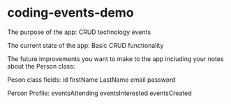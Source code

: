 # coding-events-demo

The purpose of the app:
CRUD technology events

The current state of the app:
Basic CRUD functionality

The future improvements you want to make to the app including your notes about the Person class:

Peson class fields:
id
firstName
LastName
email
password

Person Profile:
eventsAttending
eventsInterested
eventsCreated

